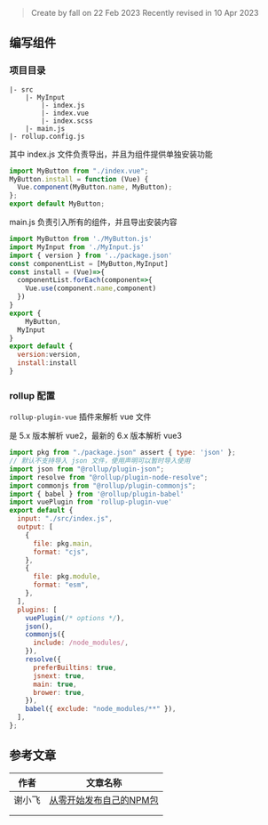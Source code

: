 > Create by fall on 22 Feb 2023
> Recently revised in 10 Apr 2023

## 编写组件

### 项目目录

```
|- src
    |- MyInput
        |- index.js
        |- index.vue
        |- index.scss
    |- main.js
|- rollup.config.js
```

其中 index.js 文件负责导出，并且为组件提供单独安装功能

```js
import MyButton from "./index.vue";
MyButton.install = function (Vue) {
  Vue.component(MyButton.name, MyButton);
};
export default MyButton;
```

main.js 负责引入所有的组件，并且导出安装内容

```js
import MyButton from './MyButton.js'
import MyInput from './MyInput.js'
import { version } from '../package.json'
const componentList = [MyButton,MyInput] 
const install = (Vue)=>{
  componentList.forEach(component=>{
    Vue.use(component.name,component)
  })
}
export {
	MyButton,
  MyInput
}
export default {
  version:version,
  install:install
}
```

### rollup 配置

`rollup-plugin-vue` 插件来解析 vue 文件

是 5.x 版本解析 vue2，最新的 6.x 版本解析 vue3

```js
import pkg from "./package.json" assert { type: 'json' };
// 默认不支持导入 json 文件，使用声明可以暂时导入使用
import json from "@rollup/plugin-json";
import resolve from "@rollup/plugin-node-resolve";
import commonjs from "@rollup/plugin-commonjs";
import { babel } from '@rollup/plugin-babel'
import vuePlugin from 'rollup-plugin-vue'
export default {
  input: "./src/index.js",
  output: [
    {
      file: pkg.main,
      format: "cjs",
    },
    {
      file: pkg.module,
      format: "esm",
    },
  ],
  plugins: [
    vuePlugin(/* options */),
    json(),
    commonjs({
      include: /node_modules/,
    }),
    resolve({
      preferBuiltins: true,
      jsnext: true,
      main: true,
      brower: true,
    }),
    babel({ exclude: "node_modules/**" }),
  ],
};
```

## 参考文章

| 作者   | 文章名称                                                     |
| ------ | ------------------------------------------------------------ |
| 谢小飞 | [从零开始发布自己的NPM包](https://juejin.cn/post/7052307032971411463) |
|        |                                                              |
|        |                                                              |

